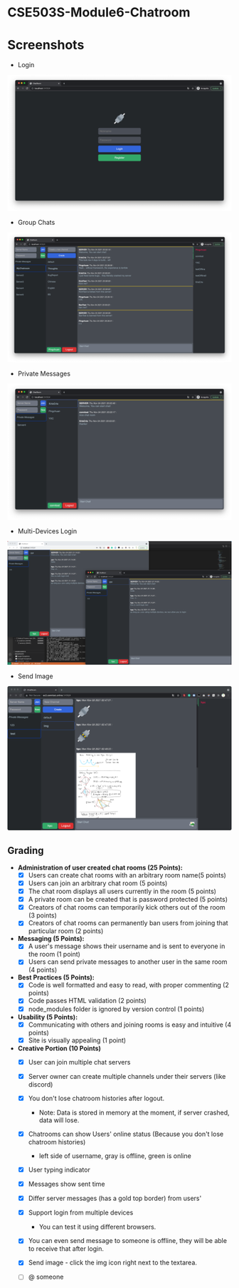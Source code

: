 # CSE503S-Module6-Chatroom


# Screenshots

- Login

<img src="img/Login.png" alt="Login" style="zoom:50%;" />

- Group Chats

<img src="img/ServerTest.png" alt="ServerTest" style="zoom:50%;" />

- Private Messages

<img src="img/PM.png" alt="PM" style="zoom:50%;" />

- Multi-Devices Login

<img src="img/MultiDeviceLogin.png" alt="MultiDeviceLogin" style="zoom:50%;" />

- Send Image

<img src="img/img.png" alt="img" style="zoom:50%;" />


## Grading

- **Administration of user created chat rooms (25 Points):**
  - [x] Users can create chat rooms with an arbitrary room name(5 points)
  - [x] Users can join an arbitrary chat room (5 points)
  - [x] The chat room displays all users currently in the room (5 points)
  - [x] A private room can be created that is password protected (5 points)
  - [x] Creators of chat rooms can temporarily kick others out of the room (3 points)
  - [x] Creators of chat rooms can permanently ban users from joining that particular room (2 points)
- **Messaging (5 Points):**
  - [x] A user's message shows their username and is sent to everyone in the room (1 point)
  - [x] Users can send private messages to another user in the same room (4 points)
- **Best Practices (5 Points):**
  - [x] Code is well formatted and easy to read, with proper commenting (2 points)
  - [x] Code passes HTML validation (2 points)
  - [x] node_modules folder is ignored by version control (1 points)
- **Usability (5 Points):**
  - [x] Communicating with others and joining rooms is easy and intuitive (4 points)
  - [x] Site is visually appealing (1 point)
- **Creative Portion (10 Points)**
  - [x] User can join multiple chat servers
  - [x] Server owner can create multiple channels under their servers (like discord)
  - [x] You don't lose chatroom histories after logout.
    - Note: Data is stored in memory at the moment, if server crashed, data will lose.
  - [x] Chatrooms can show Users' online status (Because you don't lose chatroom histories)
    - left side of username, gray is offline, green is online
  - [x] User typing indicator
  - [x] Messages show sent time
  - [x] Differ server messages (has a gold top border) from users'
  - [x] Support login from multiple devices
    - You can test it using different browsers.
  - [x] You can even send message to someone is offline, they will be able to receive that after login.
  - [x] Send image - click the img icon right next to the textarea.
  - [ ] @ someone

